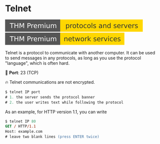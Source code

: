 # Telnet

[![protocolsandservers](../../../cybersecurity/_badges/thmp/protocolsandservers.svg)](https://tryhackme.com/room/protocolsandservers)
[![networkservices](../../../cybersecurity/_badges/thmp/networkservices.svg)](https://tryhackme.com/room/networkservices)

<div class="row row-cols-lg-2"><div>

Telnet is a protocol to communicate with another computer. It can be used to send messages in any protocols, as long as you use the protocol "language", which is often hard.

🐊️ **Port**: 23 (TCP)

🔥 Telnet communications are not encrypted.

```ps
$ telnet IP port
# 1. the server sends the protocol banner
# 2. the user writes text while following the protocol
```
</div><div>

As an example, for HTTP version 1.1, you can write

```ps
$ telnet IP 80
GET / HTTP/1.1
Host: example.com
# leave two blank lines (press ENTER twice)
```
</div></div>